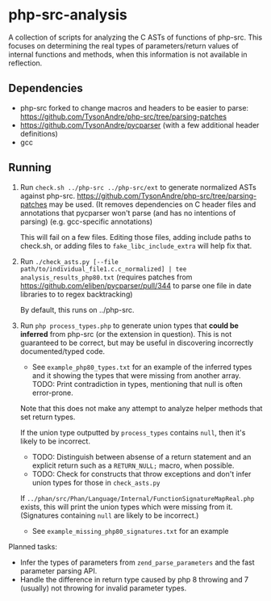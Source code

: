 php-src-analysis
================

A collection of scripts for analyzing the C ASTs of functions of php-src.
This focuses on determining the real types of parameters/return values of internal functions and methods,
when this information is not available in reflection.

Dependencies
------------

- php-src forked to change macros and headers to be easier to parse: https://github.com/TysonAndre/php-src/tree/parsing-patches
- https://github.com/TysonAndre/pycparser (with a few additional header definitions)
- gcc

Running
-------

1. Run `check.sh ../php-src ../php-src/ext` to generate normalized ASTs against php-src.
   https://github.com/TysonAndre/php-src/tree/parsing-patches may be used.
   (It removes dependencies on C header files and annotations that pycparser won't parse (and has no intentions of parsing) (e.g. gcc-specific annotations)

   This will fail on a few files. Editing those files, adding include paths to check.sh, or adding files to `fake_libc_include_extra` will help fix that.
2. Run `./check_asts.py [--file path/to/individual_file1.c.c_normalized] | tee analysis_results_php80.txt` (requires patches from https://github.com/eliben/pycparser/pull/344 to parse one file in date libraries to to regex backtracking)

   By default, this runs on ../php-src.
3. Run `php process_types.php` to generate union types that **could be inferred** from php-src (or the extension in question).
   This is not guaranteed to be correct, but may be useful in discovering incorrectly documented/typed code.

   - See `example_php80_types.txt` for an example of the inferred types and it showing the types that were missing from another array.
     TODO: Print contradiction in types, mentioning that null is often error-prone.

   Note that this does not make any attempt to analyze helper methods that set return types.

   If the union type outputted by `process_types` contains `null`, then it's likely to be incorrect.

   - TODO: Distinguish between absense of a return statement and an explicit return such as a `RETURN_NULL;` macro, when possible.
   - TODO: Check for constructs that throw exceptions and don't infer union types for those in `check_asts.py`

   If `../phan/src/Phan/Language/Internal/FunctionSignatureMapReal.php` exists, this will print the union types which were missing from it. (Signatures containing `null` are likely to be incorrect.)

   - See `example_missing_php80_signatures.txt` for an example

Planned tasks:

- Infer the types of parameters from `zend_parse_parameters` and the fast parameter parsing API.
- Handle the difference in return type caused by php 8 throwing and 7 (usually) not throwing for invalid parameter types.
